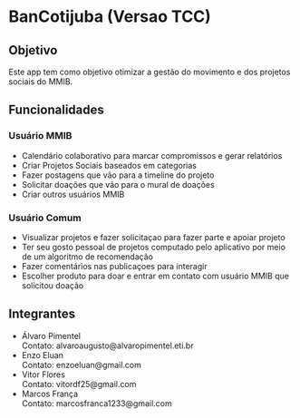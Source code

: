 <h1>BanCotijuba (Versao TCC)</h1>

<h2>Objetivo</h2>
Este app tem como objetivo otimizar a gestão do movimento e dos projetos sociais do MMIB.
<h2>Funcionalidades</h2>
<h3>Usuário MMIB</h3>
<ul>
 <li>Calendário colaborativo para marcar compromissos e gerar relatórios</li>
 <li>Criar Projetos Sociais baseados em categorias</li>
 <li>Fazer postagens que vão para a timeline do projeto</li>
 <li>Solicitar doações que vão para o mural de doações</li>
 <li>Criar outros usuários MMIB</li>
</ul>
<h3>Usuário Comum</h3>
<ul>
 <li>Visualizar projetos e fazer solicitaçao para fazer parte e apoiar projeto</li>
 <li>Ter seu gosto pessoal de projetos computado pelo aplicativo por meio de um algoritmo de recomendação</li>
 <li>Fazer comentários nas publicaçoes para interagir</li>
 <li>Escolher produto para doar e entrar em contato com usuário MMIB que solicitou doação</li>
</ul>
<!--Comentar este formato, para talvez utilizar futuramente-->
<!--
<div align="center">
 <div>
  <div>
  <img src="https://github.com/bernrdo/BanCotijuba/assets/119829559/95f7f309-7924-4238-a482-ec1c16ffff3c" width="200px" />
  </div>
  <div>
  <img src="https://github.com/bernrdo/BanCotijuba/assets/119829559/08df88c9-0469-468c-ae41-593308d1a569" width="200px" />
  </div>
  <div>
  <img src="https://github.com/bernrdo/BanCotijuba/assets/119829559/8cb66fac-d852-4f84-9a99-a5ac16c52d18" width="200px" />
  </div>
  <div>
  <img src="https://github.com/bernrdo/BanCotijuba/assets/119829559/faef2528-a3e6-4f59-aba0-b31b19a9579d" width="200px" />
  </div>
 </div>
</div>
-->


<h2>Integrantes</h2>
 <ul>
  <li>Álvaro Pimentel <br> Contato: alvaroaugusto@alvaropimentel.eti.br</li>
  <li>Enzo Eluan <br> Contato: enzoeluan@gmail.com</li>
  <li>Vitor Flores <br> Contato: vitordf25@gmail.com</li>
   <li>Marcos França <br> Contato: marcosfranca1233@gmail.com</li>
 </ul>

